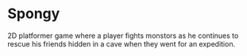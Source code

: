 # Spongy
 2D platformer game where a player fights monstors as he continues to rescue his friends hidden in a cave when they went for an expedition.
